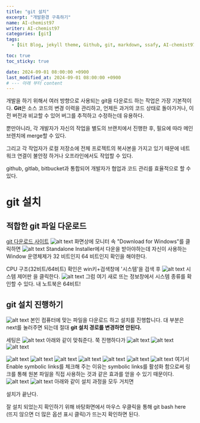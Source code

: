 ```yaml
---
title: "git 설치"
excerpt: "개발환경 구축하기"
name: AI-chemist97
writer: AI-chemist97
categories: [git]
tags:
  - [Git Blog, jekyll theme, Github, git, markdown, ssafy, AI-chemist97]

toc: true
toc_sticky: true

date: 2024-09-01 08:00:00 +0900
last_modified_at: 2024-09-01 08:00:00 +0900
# --- 아래 부터 content
---
```

개발을 하기 위해서 여러 방향으로 사용되는 git을 다운로드 하는 작업은 가장 기본적이다.
**Git**은 소스 코드의 변경 이력을 관리하고, 언제든 과거의 코드 상태로 돌아가거나, 이전 버전과 비교할 수 있어 버그를 추적하고 수정하는데 유용하다.

뿐만아니라, 각 개발자가 자신의 작업을 별도의 브랜치에서 진행한 후, 필요에 따라 메인 브렌치에 merge할 수 있다.

그리고 각 작업자가 로컬 저장소에 전체 프로젝트의 복사본을 가지고 있기 때문에 네트워크 연결이 불안정 하거나 오프라인에서도 작업할 수 있다.

github, gitlab, bitbucket과 통합되어 개발자가 협업과 코드 관리를 효율적으로 할 수 있다.

# git 설치
## 적합한 git 파일 다운로드
[git 다운로드 사이트](https://git-scm.com/)
![alt text](../assets/img/240901/01_git.png)
화면상에 모니터 속 "Download for Windows"를 클릭하면 
![alt text](../assets/img/240901/02_git.png)
Standalone Installer에서 다운을 받아야하는데 자신이 사용하는 Window 운영체제가 32 비트인지 64 비트인지 확인을 해야한다.

CPU 구조(32비트/64비트) 확인은 win키+검색창에 '시스템'을 검색 후
![alt text](../assets/img/240901/03_cpu.png)
시스템 제어판 을 클릭한다.
![alt text](../assets/img/240901/04_cpu.png)
그럼 여기 새로 뜨는 정보창에서 시스템 종류를 확인할 수 있다.
내 노트북은 64비트!


## git 설치 진행하기
![alt text](../assets/img/240901/05_git.png)
본인 컴퓨터에 맞는 파일을 다운로드 하고 설치를 진행합니다.
대 부분은 next를 눌러주면 되는데 절대 **git 설치 경로를 변경하면 안된다.**

세팅은 
![alt text](../assets/img/240901/06_git.png)
아래와 같이 맞춰준다.
쭉 진행하다가 
![alt text](../assets/img/240901/07_git.png)
![alt text](../assets/img/240901/08_git.png)
![alt text](../assets/img/240901/09_git.png)

![alt text](../assets/img/240901/10_git.png)
![alt text](../assets/img/240901/11_git.png)
![alt text](../assets/img/240901/12_git.png)
![alt text](../assets/img/240901/13_git.png)
![alt text](../assets/img/240901/14_git.png)
![alt text](../assets/img/240901/15_git.png)
![alt text](../assets/img/240901/16_git.png)
여기서 Enable symbolic links를 체크해 주는 이유는 
symbolic links를 활성화 함으로써 링크를 통해 원본 파일을 직접 사용하는 것과 같은 효과를 얻을 수 있기 때문이다.
![alt text](../assets/img/240901/17_git.png)
![alt text](../assets/img/240901/18_git.png)
아래와 같이 설치 과정을 모두 거치면

설치가 끝난다.

잘 설치 되었는지 확인하기 위해 바탕화면에서 마우스 우클릭을 통해 git bash here (뜨지 않으면 더 많은 옵션 표시 클릭)가 뜨는지 확인하면 된다.